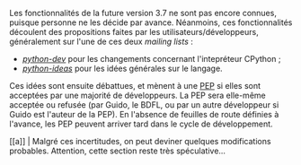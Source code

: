 Les fonctionnalités de la future version 3.7 ne sont pas encore connues, puisque personne ne les décide par avance.
Néanmoins, ces fonctionnalités découlent des propositions faites par les utilisateurs/développeurs, généralement sur l'une de ces deux *mailing lists* :

 - [*python-dev*](https://mail.python.org/mailman/listinfo/python-dev) pour les changements concernant l'intepréteur CPython ;
 - [*python-ideas*](https://mail.python.org/mailman/listinfo/python-ideas) pour les idées générales sur le langage.

Ces idées sont ensuite débattues, et mènent à une [PEP](https://www.python.org/dev/peps/) si elles sont acceptées par une majorité de développeurs.
La PEP sera elle-même acceptée ou refusée 
(par Guido, le BDFL, ou par un autre développeur si Guido est l'auteur de la PEP). En
l'absence de feuilles de route définies à l'avance, les PEP peuvent arriver
tard dans le cycle de développement.

[[a]]
| Malgré ces incertitudes, on peut deviner quelques modifications probables. Attention, cette section reste très spéculative...
